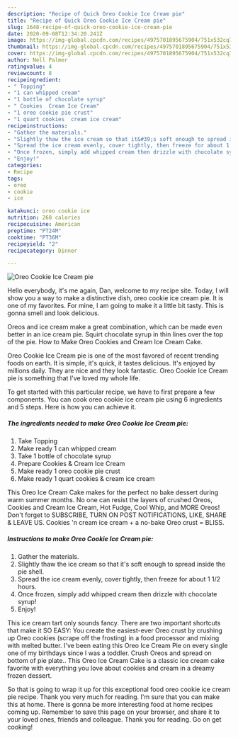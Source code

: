 ```yaml
---
description: "Recipe of Quick Oreo Cookie Ice Cream pie"
title: "Recipe of Quick Oreo Cookie Ice Cream pie"
slug: 1648-recipe-of-quick-oreo-cookie-ice-cream-pie
date: 2020-09-08T12:34:20.241Z
image: https://img-global.cpcdn.com/recipes/4975701895675904/751x532cq70/oreo-cookie-ice-cream-pie-recipe-main-photo.jpg
thumbnail: https://img-global.cpcdn.com/recipes/4975701895675904/751x532cq70/oreo-cookie-ice-cream-pie-recipe-main-photo.jpg
cover: https://img-global.cpcdn.com/recipes/4975701895675904/751x532cq70/oreo-cookie-ice-cream-pie-recipe-main-photo.jpg
author: Nell Palmer
ratingvalue: 4
reviewcount: 8
recipeingredient:
- " Topping"
- "1 can whipped cream"
- "1 bottle of chocolate syrup"
- " Cookies  Cream Ice Cream"
- "1 oreo cookie pie crust"
- "1 quart cookies  cream ice cream"
recipeinstructions:
- "Gather the materials."
- "Slightly thaw the ice cream so that it&#39;s soft enough to spread inside the pie shell."
- "Spread the ice cream evenly, cover tightly, then freeze for about 1 1/2 hours."
- "Once frozen, simply add whipped cream then drizzle with chocolate syrup!"
- "Enjoy!"
categories:
- Recipe
tags:
- oreo
- cookie
- ice

katakunci: oreo cookie ice 
nutrition: 268 calories
recipecuisine: American
preptime: "PT24M"
cooktime: "PT36M"
recipeyield: "2"
recipecategory: Dinner

---
```



![Oreo Cookie Ice Cream pie](https://img-global.cpcdn.com/recipes/4975701895675904/751x532cq70/oreo-cookie-ice-cream-pie-recipe-main-photo.jpg)

Hello everybody, it's me again, Dan, welcome to my recipe site. Today, I will show you a way to make a distinctive dish, oreo cookie ice cream pie. It is one of my favorites. For mine, I am going to make it a little bit tasty. This is gonna smell and look delicious.

Oreos and ice cream make a great combination, which can be made even better in an ice cream pie. Squirt chocolate syrup in thin lines over the top of the pie. How to Make Oreo Cookies and Cream Ice Cream Cake.

Oreo Cookie Ice Cream pie is one of the most favored of recent trending foods on earth. It is simple, it's quick, it tastes delicious. It's enjoyed by millions daily. They are nice and they look fantastic. Oreo Cookie Ice Cream pie is something that I've loved my whole life.


To get started with this particular recipe, we have to first prepare a few components. You can cook oreo cookie ice cream pie using 6 ingredients and 5 steps. Here is how you can achieve it.

<!--inarticleads1-->

##### The ingredients needed to make Oreo Cookie Ice Cream pie:

1. Take  Topping
1. Make ready 1 can whipped cream
1. Take 1 bottle of chocolate syrup
1. Prepare  Cookies &amp; Cream Ice Cream
1. Make ready 1 oreo cookie pie crust
1. Make ready 1 quart cookies &amp; cream ice cream


This Oreo Ice Cream Cake makes for the perfect no bake dessert during warm summer months. No one can resist the layers of crushed Oreos, Cookies and Cream Ice Cream, Hot Fudge, Cool Whip, and MORE Oreos! Don&#39;t forget to SUBSCRIBE, TURN ON POST NOTIFICATIONS, LIKE, SHARE &amp; LEAVE US. Cookies &#39;n cream ice cream + a no-bake Oreo crust = BLISS. 

<!--inarticleads2-->

##### Instructions to make Oreo Cookie Ice Cream pie:

1. Gather the materials.
1. Slightly thaw the ice cream so that it&#39;s soft enough to spread inside the pie shell.
1. Spread the ice cream evenly, cover tightly, then freeze for about 1 1/2 hours.
1. Once frozen, simply add whipped cream then drizzle with chocolate syrup!
1. Enjoy!


This ice cream tart only sounds fancy. There are two important shortcuts that make it SO EASY: You create the easiest-ever Oreo crust by crushing up Oreo cookies (scrape off the frosting) in a food processor and mixing with melted butter. I&#39;ve been eating this Oreo Ice Cream Pie on every single one of my birthdays since I was a toddler. Crush Oreos and spread on bottom of pie plate.. This Oreo Ice Cream Cake is a classic ice cream cake favorite with everything you love about cookies and cream in a dreamy frozen dessert. 

So that is going to wrap it up for this exceptional food oreo cookie ice cream pie recipe. Thank you very much for reading. I'm sure that you can make this at home. There is gonna be more interesting food at home recipes coming up. Remember to save this page on your browser, and share it to your loved ones, friends and colleague. Thank you for reading. Go on get cooking!
